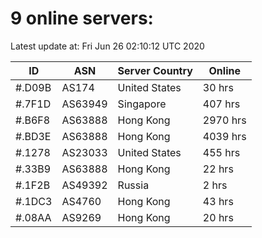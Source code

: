 # 9 online servers:

Latest update at: Fri Jun 26 02:10:12 UTC 2020

| ID | ASN | Server Country | Online |
| -- | --- | -------------- | ------ |
| #.D09B | AS174 | United States | 30 hrs |
| #.7F1D | AS63949 | Singapore | 407 hrs |
| #.B6F8 | AS63888 | Hong Kong | 2970 hrs |
| #.BD3E | AS63888 | Hong Kong | 4039 hrs |
| #.1278 | AS23033 | United States | 455 hrs |
| #.33B9 | AS63888 | Hong Kong | 22 hrs |
| #.1F2B | AS49392 | Russia | 2 hrs |
| #.1DC3 | AS4760 | Hong Kong | 43 hrs |
| #.08AA | AS9269 | Hong Kong | 20 hrs |

